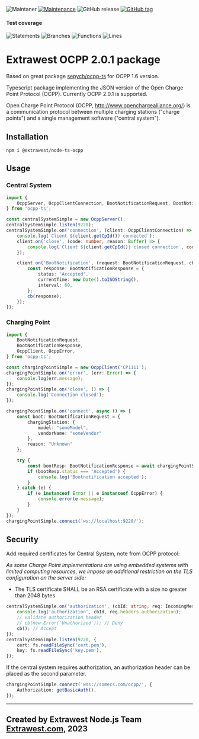 ![Maintaner](https://img.shields.io/badge/maintainer-extrawest.com-blue)
[![Maintenance](https://img.shields.io/badge/Maintained%3F-yes-green.svg)](https://github.com/extrawest/ocpp-node-ts)
![GitHub release](https://img.shields.io/github/v/release/extrawest/ocpp-node-ts)
[![GitHub tag](https://img.shields.io/github/v/tag/extrawest/ocpp-node-ts)](https://github.com/extrawest/ocpp-node-ts/tags/)
#### Test coverage
![Statements](https://img.shields.io/badge/statements-100%25-brightgreen.svg?style=flat)
![Branches](https://img.shields.io/badge/branches-100%25-brightgreen.svg?style=flat)
![Functions](https://img.shields.io/badge/functions-100%25-brightgreen.svg?style=flat)
![Lines](https://img.shields.io/badge/lines-100%25-brightgreen.svg?style=flat)
# Extrawest OCPP 2.0.1 package

Based on great package [sepych/ocpp-ts][sepych/ocpp-ts] for OCPP 1.6 version.

Typescript package implementing the JSON version of the Open Charge Point Protocol (OCPP). Currently OCPP 2.0.1 is
supported.

Open Charge Point Protocol (OCPP, <http://www.openchargealliance.org/>) is a communication protocol between multiple
charging stations ("charge points") and a single management software ("central system").

## Installation

```
npm i @extrawest/node-ts-ocpp
```

## Usage

### Central System

```ts
import {
    OcppServer, OcppClientConnection, BootNotificationRequest, BootNotificationResponse,
} from 'ocpp-ts';

const centralSystemSimple = new OcppServer();
centralSystemSimple.listen(9220);
centralSystemSimple.on('connection', (client: OcppClientConnection) => {
    console.log(`Client ${client.getCpId()} connected`);
    client.on('close', (code: number, reason: Buffer) => {
        console.log(`Client ${client.getCpId()} closed connection`, code, reason.toString());
    });

    client.on('BootNotification', (request: BootNotificationRequest, cb: (response: BootNotificationResponse) => void) => {
        const response: BootNotificationResponse = {
            status: 'Accepted',
            currentTime: new Date().toISOString(),
            interval: 60,
        };
        cb(response);
    });
});
```

### Charging Point

```ts
import {
    BootNotificationRequest,
    BootNotificationResponse,
    OcppClient, OcppError,
} from 'ocpp-ts';

const chargingPointSimple = new OcppClient('CP1111');
chargingPointSimple.on('error', (err: Error) => {
    console.log(err.message);
});
chargingPointSimple.on('close', () => {
    console.log('Connection closed');
});

chargingPointSimple.on('connect', async () => {
    const boot: BootNotificationRequest = {
        chargingStation: {
            model: "someModel",
            vendorName: "someVendor"
        },
        reason: "Unknown"
    };

    try {
        const bootResp: BootNotificationResponse = await chargingPointSimple.callRequest('BootNotification', boot);
        if (bootResp.status === 'Accepted') {
            console.log('Bootnotification accepted');
        }
    } catch (e) {
        if (e instanceof Error || e instanceof OcppError) {
            console.error(e.message);
        }
    }
});
chargingPointSimple.connect('ws://localhost:9220/');
```

## Security

Add required certificates for Central System, note from OCPP protocol:

*As some Charge Point implementations are using embedded systems with limited computing
resources, we impose an additional restriction on the TLS configuration on the server side:*

* The TLS certificate SHALL be an RSA certificate with a size no greater than 2048 bytes

```ts
centralSystemSimple.on('authorization', (cbId: string, req: IncomingMessage, cb: (err?: Error) => void) => {
    console.log('authorization', cbId, req.headers.authorization);
    // validate authorization header
    // cb(new Error('Unathorized')); // Deny
    cb(); // Accept
});
centralSystemSimple.listen(9220, {
    cert: fs.readFileSync('cert.pem'),
    key: fs.readFileSync('key.pem'),
});
```

If the central system requires authorization, an authorization header can be placed as the second parameter.

```ts
chargingPointSimple.connect('wss://somecs.com/ocpp/', {
    Authorization: getBasicAuth(),
});
```

---
Created by Extrawest Node.js Team
[Extrawest.com](https://www.extrawest.com), 2023
---


[sepych/ocpp-ts]: https://www.npmjs.com/package/ocpp-ts